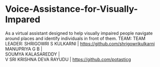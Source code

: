 # Voice-Assistance-for-Visually-Impared
As a virtual assistant designed to help visually impaired people navigate around places and identify individuals in front of them.
TEAM:
TEAM LEADER:   SHRIGOWRI S KULKARNI       |  https://github.com/shrigowrikulkarni
               MANUPRIYA G B              |  
               SOUMYA KALASAREDDY         |  
               V SRI KRISHNA DEVA RAYUDU  |  https://github.com/potasticg
